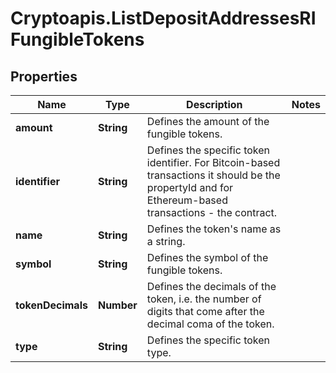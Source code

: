 # Cryptoapis.ListDepositAddressesRIFungibleTokens

## Properties

Name | Type | Description | Notes
------------ | ------------- | ------------- | -------------
**amount** | **String** | Defines the amount of the fungible tokens. | 
**identifier** | **String** | Defines the specific token identifier. For Bitcoin-based transactions it should be the propertyId and for Ethereum-based transactions - the contract. | 
**name** | **String** | Defines the token&#39;s name as a string. | 
**symbol** | **String** | Defines the symbol of the fungible tokens. | 
**tokenDecimals** | **Number** | Defines the decimals of the token, i.e. the number of digits that come after the decimal coma of the token. | 
**type** | **String** | Defines the specific token type. | 


